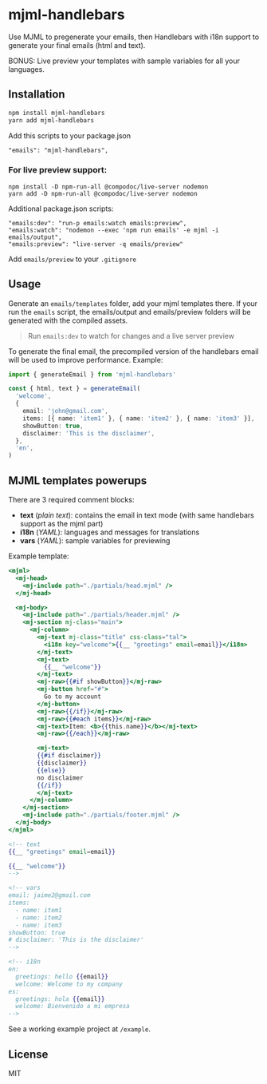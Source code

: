 # mjml-handlebars

Use MJML to pregenerate your emails, then Handlebars with i18n support to generate your final emails (html and text).

BONUS: Live preview your templates with sample variables for all your languages.

## Installation

```bash
npm install mjml-handlebars
yarn add mjml-handlebars
```

Add this scripts to your package.json

```
"emails": "mjml-handlebars",
```

### For live preview support:

```
npm install -D npm-run-all @compodoc/live-server nodemon
yarn add -D npm-run-all @compodoc/live-server nodemon
```

Additional package.json scripts:

```
"emails:dev": "run-p emails:watch emails:preview",
"emails:watch": "nodemon --exec 'npm run emails' -e mjml -i emails/output",
"emails:preview": "live-server -q emails/preview"
```

Add `emails/preview` to your `.gitignore`

## Usage

Generate an `emails/templates` folder, add your mjml templates there. If your run the `emails` script, the emails/output and emails/preview folders will be generated with the compiled assets.

> Run `emails:dev` to watch for changes and a live server preview

To generate the final email, the precompiled version of the handlebars email will be used to improve performance. Example:

```typescript
import { generateEmail } from 'mjml-handlebars'

const { html, text } = generateEmail(
  'welcome',
  {
    email: 'john@gmail.com',
    items: [{ name: 'item1' }, { name: 'item2' }, { name: 'item3' }],
    showButton: true,
    disclaimer: 'This is the disclaimer',
  },
  'en',
)
```

## MJML templates powerups

There are 3 required comment blocks:

- **text** (_plain text_): contains the email in text mode (with same handlebars support as the mjml part)
- **i18n** (_YAML_): languages and messages for translations 
- **vars** (_YAML_): sample variables for previewing

Example template:

```handlebars
<mjml>
  <mj-head>
    <mj-include path="./partials/head.mjml" />
  </mj-head>

  <mj-body>
    <mj-include path="./partials/header.mjml" />
    <mj-section mj-class="main">
      <mj-column>
        <mj-text mj-class="title" css-class="tal">
          <i18n key="welcome">{{__ "greetings" email=email}}</i18n>
        </mj-text>
        <mj-text>
          {{__ "welcome"}}
        </mj-text>
        <mj-raw>{{#if showButton}}</mj-raw>
        <mj-button href="#">
          Go to my account
        </mj-button>
        <mj-raw>{{/if}}</mj-raw>
        <mj-raw>{{#each items}}</mj-raw>
        <mj-text>Item: <b>{{this.name}}</b></mj-text>
        <mj-raw>{{/each}}</mj-raw>

        <mj-text>
        {{#if disclaimer}}
        {{disclaimer}}
        {{else}}
        no disclaimer
        {{/if}}
        </mj-text>
      </mj-column>
    </mj-section>
    <mj-include path="./partials/footer.mjml" />
  </mj-body>
</mjml>

<!-- text
{{__ "greetings" email=email}}

{{__ "welcome"}}
-->

<!-- vars
email: jaime2@gmail.com
items:
  - name: item1
  - name: item2
  - name: item3
showButton: true
# disclaimer: 'This is the disclaimer'
-->

<!-- i18n
en:
  greetings: hello {{email}}
  welcome: Welcome to my company
es:
  greetings: hola {{email}}
  welcome: Bienvenido a mi empresa
-->
```

See a working example project at `/example`.

## License

MIT
